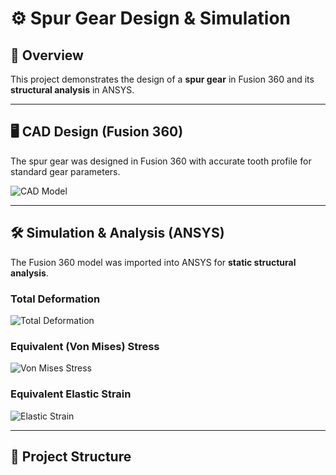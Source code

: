 # ⚙ Spur Gear Design & Simulation

## 📌 Overview
This project demonstrates the design of a **spur gear** in Fusion 360 and its **structural analysis** in ANSYS.

---

## 🖥 CAD Design (Fusion 360)
The spur gear was designed in Fusion 360 with accurate tooth profile for standard gear parameters.

![CAD Model](Media/animation.gif)

---

## 🛠 Simulation & Analysis (ANSYS)
The Fusion 360 model was imported into ANSYS for **static structural analysis**.

### Total Deformation
![Total Deformation](ANSYS/total-deformation.png)

### Equivalent (Von Mises) Stress
![Von Mises Stress](ANSYS/von-mises-stress.png)

### Equivalent Elastic Strain
![Elastic Strain](ANSYS/strain.png)

---

## 📂 Project Structure
